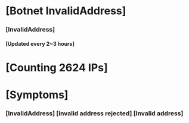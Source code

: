 # [Botnet InvalidAddress]
### [InvalidAddress]
#### [Updated every 2~3 hours]

# [Counting 2624 IPs]

# [Symptoms] 

###   [InvalidAddress] [invalid address rejected] [Invalid address]
